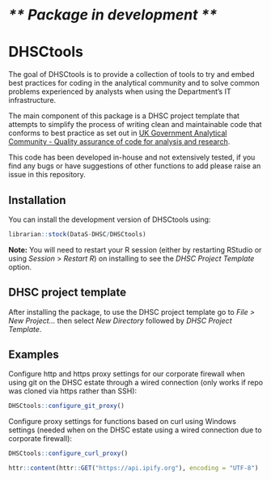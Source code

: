 
<!-- README.md is generated from README.Rmd. Please edit that file -->

# *\*\* Package in development \*\**

# DHSCtools

The goal of DHSCtools is to provide a collection of tools to try and
embed best practices for coding in the analytical community and to solve
common problems experienced by analysts when using the Department’s IT
infrastructure.

The main component of this package is a DHSC project template that
attempts to simplify the process of writing clean and maintainable code
that conforms to best practice as set out in [UK Government Analytical
Community - Quality assurance of code for analysis and
research](https://best-practice-and-impact.github.io/qa-of-code-guidance/).

This code has been developed in-house and not extensively tested, if you
find any bugs or have suggestions of other functions to add please raise
an issue in this repository.

## Installation

You can install the development version of DHSCtools using:

``` r
librarian::stock(DataS-DHSC/DHSCtools)
```

**Note:** You will need to restart your R session (either by restarting
RStudio or using *Session* \> *Restart R*) on installing to see the
*DHSC Project Template* option.

## DHSC project template

After installing the package, to use the DHSC project template go to
*File \> New Project…* then select *New Directory* followed by *DHSC
Project Template*.

## Examples

Configure http and https proxy settings for our corporate firewall when
using git on the DHSC estate through a wired connection (only works if
repo was cloned via https rather than SSH):

``` r
DHSCtools::configure_git_proxy()
```

Configure proxy settings for functions based on curl using Windows
settings (needed when on the DHSC estate using a wired connection due to
corporate firewall):

``` r
DHSCtools::configure_curl_proxy()

httr::content(httr::GET("https://api.ipify.org"), encoding = "UTF-8")
```
